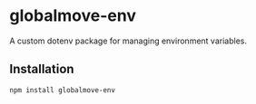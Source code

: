 # globalmove-env

A custom dotenv package for managing environment variables.

## Installation

```bash
npm install globalmove-env
